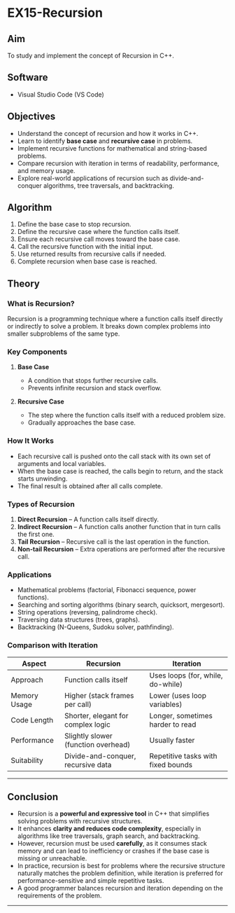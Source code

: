 # EX15-Recursion

## Aim
To study and implement the concept of Recursion in C++.

## Software
- Visual Studio Code (VS Code)

## Objectives
- Understand the concept of recursion and how it works in C++.
- Learn to identify **base case** and **recursive case** in problems.
- Implement recursive functions for mathematical and string-based problems.
- Compare recursion with iteration in terms of readability, performance, and memory usage.
- Explore real-world applications of recursion such as divide-and-conquer algorithms, tree traversals, and backtracking.

## Algorithm 
1. Define the base case to stop recursion.
2. Define the recursive case where the function calls itself.
3. Ensure each recursive call moves toward the base case.
4. Call the recursive function with the initial input.
5. Use returned results from recursive calls if needed.
6. Complete recursion when base case is reached.


##  Theory

### What is Recursion?
Recursion is a programming technique where a function calls itself directly or indirectly to solve a problem. It breaks down complex problems into smaller subproblems of the same type.

### Key Components
1. **Base Case**  
   - A condition that stops further recursive calls.  
   - Prevents infinite recursion and stack overflow.

2. **Recursive Case**  
   - The step where the function calls itself with a reduced problem size.  
   - Gradually approaches the base case.

### How It Works
- Each recursive call is pushed onto the call stack with its own set of arguments and local variables.
- When the base case is reached, the calls begin to return, and the stack starts unwinding.
- The final result is obtained after all calls complete.

### Types of Recursion
1. **Direct Recursion** – A function calls itself directly.  
2. **Indirect Recursion** – A function calls another function that in turn calls the first one.  
3. **Tail Recursion** – Recursive call is the last operation in the function.  
4. **Non-tail Recursion** – Extra operations are performed after the recursive call.

### Applications
- Mathematical problems (factorial, Fibonacci sequence, power functions).
- Searching and sorting algorithms (binary search, quicksort, mergesort).
- String operations (reversing, palindrome check).
- Traversing data structures (trees, graphs).
- Backtracking (N-Queens, Sudoku solver, pathfinding).

### Comparison with Iteration

| Aspect              | Recursion                            | Iteration                          |
|---------------------|--------------------------------------|-------------------------------------|
| Approach            | Function calls itself                | Uses loops (for, while, do-while)  |
| Memory Usage        | Higher (stack frames per call)       | Lower (uses loop variables)        |
| Code Length         | Shorter, elegant for complex logic   | Longer, sometimes harder to read   |
| Performance         | Slightly slower (function overhead)  | Usually faster                     |
| Suitability         | Divide-and-conquer, recursive data   | Repetitive tasks with fixed bounds |

---

## Conclusion
- Recursion is a **powerful and expressive tool** in C++ that simplifies solving problems with recursive structures.  
- It enhances **clarity and reduces code complexity**, especially in algorithms like tree traversals, graph search, and backtracking.  
- However, recursion must be used **carefully**, as it consumes stack memory and can lead to inefficiency or crashes if the base case is missing or unreachable.  
- In practice, recursion is best for problems where the recursive structure naturally matches the problem definition, while iteration is preferred for performance-sensitive and simple repetitive tasks.  
- A good programmer balances recursion and iteration depending on the requirements of the problem.  

---
